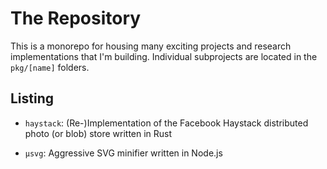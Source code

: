 The Repository
==============

This is a monorepo for housing many exciting projects and research implementations that I'm building. Individual subprojects are located in the `pkg/[name]` folders.


Listing
-------

- `haystack`: (Re-)Implementation of the Facebook Haystack distributed photo (or blob) store written in Rust

- `μsvg`: Aggressive SVG minifier written in Node.js

